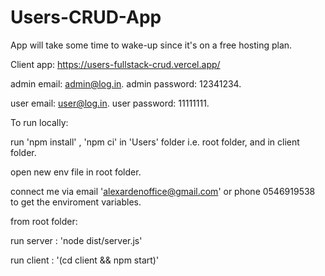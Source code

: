 # Users-CRUD-App

App will take some time to wake-up since it's on a free hosting plan.

Client app: https://users-fullstack-crud.vercel.app/

admin email: admin@log.in.
admin password: 12341234.

user email: user@log.in.
user password: 11111111.

To run locally:

run 'npm install' , 'npm ci' in 'Users' folder i.e. root folder, and in client folder.

open new env file in root folder.

connect me via email 'alexardenoffice@gmail.com'  or phone 0546919538 to get the enviroment variables.

from root folder:

run server : 'node dist/server.js'

run client : '(cd client && npm start)'

